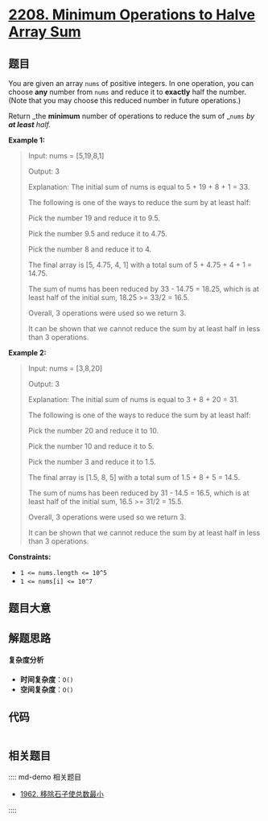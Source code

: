 # [2208. Minimum Operations to Halve Array Sum](https://leetcode.com/problems/minimum-operations-to-halve-array-sum/)

## 题目

You are given an array `nums` of positive integers. In one operation, you can
choose **any** number from `nums` and reduce it to **exactly** half the
number. (Note that you may choose this reduced number in future operations.)

Return _the **minimum** number of operations to reduce the sum of _`nums` _by
**at least** half._

**Example 1:**

> Input: nums = [5,19,8,1]
>
> Output: 3
>
> Explanation: The initial sum of nums is equal to 5 + 19 + 8 + 1 = 33.
>
> The following is one of the ways to reduce the sum by at least half:
>
> Pick the number 19 and reduce it to 9.5.
>
> Pick the number 9.5 and reduce it to 4.75.
>
> Pick the number 8 and reduce it to 4.
>
> The final array is [5, 4.75, 4, 1] with a total sum of 5 + 4.75 + 4 + 1 = 14.75.
>
> The sum of nums has been reduced by 33 - 14.75 = 18.25, which is at least half of the initial sum, 18.25 >= 33/2 = 16.5.
>
> Overall, 3 operations were used so we return 3.
>
> It can be shown that we cannot reduce the sum by at least half in less than 3 operations.

**Example 2:**

> Input: nums = [3,8,20]
>
> Output: 3
>
> Explanation: The initial sum of nums is equal to 3 + 8 + 20 = 31.
>
> The following is one of the ways to reduce the sum by at least half:
>
> Pick the number 20 and reduce it to 10.
>
> Pick the number 10 and reduce it to 5.
>
> Pick the number 3 and reduce it to 1.5.
>
> The final array is [1.5, 8, 5] with a total sum of 1.5 + 8 + 5 = 14.5.
>
> The sum of nums has been reduced by 31 - 14.5 = 16.5, which is at least half of the initial sum, 16.5 >= 31/2 = 15.5.
>
> Overall, 3 operations were used so we return 3.
>
> It can be shown that we cannot reduce the sum by at least half in less than 3 operations.

**Constraints:**

- `1 <= nums.length <= 10^5`
- `1 <= nums[i] <= 10^7`

## 题目大意

## 解题思路

#### 复杂度分析

- **时间复杂度**：`O()`
- **空间复杂度**：`O()`

## 代码

```javascript

```

## 相关题目

:::: md-demo 相关题目

- [1962. 移除石子使总数最小](https://leetcode.com/problems/remove-stones-to-minimize-the-total)

::::
